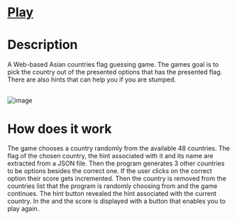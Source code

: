 # [Play](https://Davo0416.github.io/FlagGuessingGame/)

# **Description**
A Web-based Asian countries flag guessing game. The games goal is to pick the country out of the presented options that has the presented flag. There are also hints that can help you if you are stumped.
## 
![image](https://github.com/user-attachments/assets/d39ad4bb-5c43-4357-a2d4-ed0071246e38)

# **How does it work**
The game chooses a country randomly from the available 48 countries. The flag of the chosen country, the hint associated with it and its name are extracted from a JSON file. Then the program generates 3 other countries to be options besides the correct one. If the user clicks on the correct option their score gets incremented.
Then the country is removed from the countries list that the program is randomly choosing from and the game continues. The hint button revealed the hint associated with the current country. In the and the score is displayed with a button that enables you to play again.
